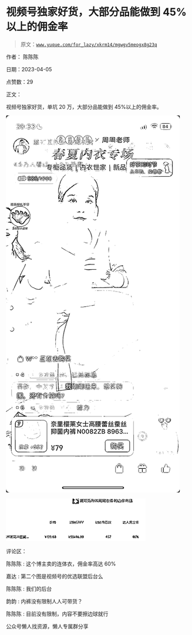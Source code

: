 # 视频号独家好货，大部分品能做到 45%以上的佣金率

> 原文：[`www.yuque.com/for_lazy/xkrm14/mgwgv5meogx8g23q`](https://www.yuque.com/for_lazy/xkrm14/mgwgv5meogx8g23q)

作者： 陈陈陈

日期：2023-04-05

点赞数：29

正文：

视频号独家好货，单坑 20 万，大部分品能做到 45%以上的佣金率。

![](img/008dfd7c63c8976fe9cf2b9da103a2d8.png)

![](img/2003e63798c6868952753a69f43413b8.png)  

评论区：

陈陈陈 : 这个博主卖的连体衣，佣金率高达 60%

嘉达 : 第二个图是视频号的优选联盟后台么

陈陈陈 : 我们的后台

韵韵 : 内裤没有限制人人可带货？

陈陈陈 : 目前没有限制，内容不要擦边球就行

公众号懒人找资源，懒人专属群分享

